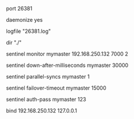  port 26381

 daemonize yes
 
 logfile "26381.log"
 
 dir "./"
 
 sentinel monitor mymaster 192.168.250.132 7000 2
 
 sentinel down-after-milliseconds mymaster 30000
 
 sentinel parallel-syncs mymaster 1
 
 sentinel failover-timeout mymaster 15000
 
 sentinel auth-pass mymaster 123
 
 bind 192.168.250.132 127.0.0.1